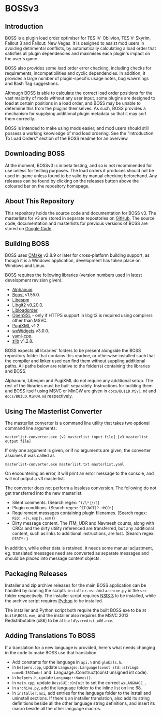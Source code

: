 # BOSSv3

## Introduction

BOSS is a plugin load order optimiser for TES IV: Oblivion, TES V: Skyrim, Fallout 3 and Fallout: New Vegas. It is designed to assist mod users in avoiding detrimental conflicts, by automatically calculating a load order that satisfies all plugin dependencies and maximises each plugin's impact on the user's game.

BOSS also provides some load order error checking, including checks for requirements, incompatibilities and cyclic dependencies. In addition, it provides a large number of plugin-specific usage notes, bug wawrnings and Bash Tag suggestions.

Although BOSS is able to calculate the correct load order positions for the vast majority of mods without any user input, some plugins are designed to load at certain positions in a load order, and BOSS may be unable to determine this from the plugins themselves. As such, BOSS provides a mechanism for supplying additional plugin metadata so that it may sort them correctly.

BOSS is intended to make using mods easier, and mod users should still possess a working knowledge of mod load ordering. See the "Introduction To Load Orders" section of the BOSS readme for an overview.


## Downloading BOSS

At the moment, BOSSv3 is in beta testing, and so is not recommended for use unless for testing purposes. The load orders it produces should not be used in-game unless found to be valid by manual checking beforehand. Any releases can be found by clicking on the releases button above the coloured bar on the repository homepage.


## About This Repository

This repository holds the source code and documentation for BOSS v3. The masterlists for v3 are stored in separate repostories on [GitHub](https://github.com/boss-developers). The source code, documentation and masterlists for previous versions of BOSS are stored on [Google Code](http://code.google.com/p/better-oblivion-sorting-software/).


## Building BOSS

BOSS uses [CMake](http://cmake.org) v2.8.9 or later for cross-platform building support, as though it is a Windows application, development has taken place on Windows and Linux.

BOSS requires the following libraries (version numbers used in latest development revision given):

* [Alphanum](http://www.davekoelle.com/files/alphanum.hpp)
* [Boost](http://www.boost.org) v1.55.0.
* [Libespm](http://github.com/WrinklyNinja/libespm)
* [Libgit2](https://github.com/libgit2) v0.20.0.
* [Libloadorder](http://github.com/WrinklyNinja/libloadorder)
* [OpenSSL](https://www.openssl.org) - only if HTTPS support in libgit2 is required using compilers other than MSVC.
* [PugiXML](http://code.google.com/p/pugixml/) v1.2.
* [wxWidgets](http://www.wxwidgets.org) v3.0.0.
* [yaml-cpp](http://github.com/WrinklyNinja/yaml-cpp).
* [zlib](http://zlib.net) v1.2.8.

BOSS expects all libraries' folders to be present alongside the BOSS repository folder that contains this readme, or otherwise installed such that the compiler and linker used can find them without suppling additional paths. All paths below are relative to the folder(s) containing the libraries and BOSS.

Alphanum, Libespm and PugiXML do not require any additional setup. The rest of the libraries must be built separately. Instructions for building them and BOSS itself using MSVC or MinGW are given in `docs/BUILD.MSVC.md` and `docs/BUILD.MinGW.md` respectively.


## Using The Masterlist Converter

The masterlist converter is a command line utility that takes two optional command line arguments:

```
masterlist-converter.exe [v2 masterlist input file] [v3 masterlist output file]
```

If only one argument is given, or if no arguments are given, the converter assumes it was called as

```
masterlist-converter.exe masterlist.txt masterlist.yaml
```

On encountering an error, it will print an error message to the console, and will not output a v3 masterlist.

The converter does not perform a lossless conversion. The following do not get transferred into the new masterlist:

* Silent comments. (Search regex: `^(/\*|//)`)
* Plugin conditions. (Search regex: `^IF(NOT)?.+MOD:`)
* Requirement messages containing plugin filenames. (Search regex: `REQ:.+(\.esp|\.esm)`)
* Dirty message content. The ITM, UDR and Navmesh counts, along with CRCs and the dirty utility referenced are transferred, but any additional content, such as links to additional instructions, are lost. (Search regex: `DIRTY:`.)

In addition, while other data is retained, it needs some manual adjustment, eg. translated messages need are converted as separate messages and should be placed into message content objects.

## Packaging Releases

Installer and zip archive releases for the main BOSS application can be handled by running the scripts `installer.nsi` and `archive.py` in the `src` folder respectively. The installer script requires [NSIS 3](http://nsis.sourceforge.net/Main_Page) to be installed, while the archive script requires [Python](http://www.python.org/) to be installed.

The installer and Python script both require the built BOSS.exe to be at `build\BOSS.exe`, and the installer also requires the MSVC 2013 Redistributable (x86) to be at `build\vcredist_x86.exe`.

## Adding Translations To BOSS

If a translation for a new language is provided, here's what needs changing in the code to make BOSS use that translation.

* Add constants for the language in `api.h` and `globals.h`.
* In `helpers.cpp`, update `Language::Language(const std::string& nameOrISOCode)` and `Language::Construct(const unsigned int code).
* In `helpers.h`, update `Language::Names()`.
* In `main.cpp`, update `BossGUI::OnInit` to set the correct `wxLANGUAGE_`.
* In `archive.py`, add the language folder to the inline list on line 68.
* In `installer.nsi`, add entries for the language folder to the install and uninstall sections. If there's an installer translation, also add its string definitions beside all the other language string definitions, and insert its macro beside all the other language macros.